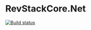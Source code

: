 # RevStackCore.Net

[![Build status](https://ci.appveyor.com/api/projects/status/mwgx7y0nqulgpfm6?svg=true)](https://ci.appveyor.com/project/tachyon1337/net-w42jj)